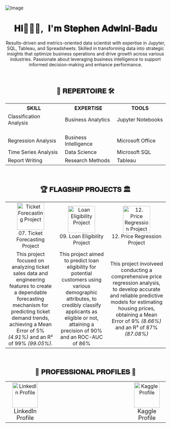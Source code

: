 ![Image](https://github.com/user-attachments/assets/37929506-e7cb-4c6f-b40e-7b702c92c463)

<h1 align="center">𝐇𝐢🙋🏾‍♂️,&nbsp; 𝐈'𝐦 𝐒𝐭𝐞𝐩𝐡𝐞𝐧 𝐀𝐝𝐰𝐢𝐧𝐢‑𝐁𝐚𝐝𝐮</h1>

<p align="center">
Results-driven and metrics-oriented data scientist with expertise in Jupyter, SQL, Tableau, and Spreadsheets. Skilled in transforming data into strategic insights that optimize business operations and drive growth across various industries. Passionate about leveraging business intelligence to support informed decision-making and enhance performance.
</p>

<br>

<h2 align="center">💼 𝐑𝐄𝐏𝐄𝐑𝐓𝐎𝐈𝐑𝐄 🛠️</h2>

<table align="center">
 <tr>
   <th >SKILL</th>
   <th style="text-align: center;">EXPERTISE</th>
   <th style="text-align: center;">TOOLS</th>
 </tr>
 <tr>
   <td>Classification Analysis &nbsp; &nbsp; &nbsp; &nbsp; &nbsp; &nbsp; &nbsp; &nbsp; &nbsp; &nbsp; &nbsp; &nbsp;</td>
   <td>Business Analytics &nbsp; &nbsp; &nbsp; &nbsp; &nbsp; &nbsp; &nbsp; &nbsp; &nbsp; &nbsp; &nbsp; &nbsp; &nbsp;</td>
   <td>Jupyter Notebooks &nbsp; &nbsp; &nbsp; &nbsp; &nbsp; &nbsp; &nbsp; &nbsp; &nbsp; &nbsp; &nbsp; &nbsp; &nbsp;</td>
 </tr>
 <tr>
   <td>Regression Analysis</td>
   <td>Business Intelligence</td>
   <td>Microsoft Office</td>
 </tr>
 <tr>
   <td>Time Series Analysis</td>
   <td>Data Science</td>
   <td>Microsoft SQL</td>
 </tr>
 <tr>
   <td>Report Writing</td>
   <td>Research Methods</td>
   <td>Tableau</td>
 </tr>
</table>

<br>

<h2 align="center">🏆 𝐅𝐋𝐀𝐆𝐒𝐇𝐈𝐏 𝐏𝐑𝐎𝐉𝐄𝐂𝐓𝐒 🏛️</h2>

<table align="center" style="border: none; border-spacing: 0; text-align: center;">
  <tr>
    <td align="center">
      <a href="https://github.com/Stephen-Adwini-Badu/07.-Ticket-Forecasting-Project" target="_blank" style="text-decoration: none;">
        <img src="https://media1.giphy.com/media/v1.Y2lkPTc5MGI3NjExeXNjcmlwZXk3NDk0OTY3emg0cDB1NGN0M2JrdGZ3OTltMGo4NDFvOCZlcD12MV9zdGlja2Vyc19zZWFyY2gmY3Q9cw/3ohhwJPSL00H2r6Rhe/giphy.webp" alt="Ticket Forecasting Project" height="85" width="85" />
        <br /> 07. Ticket Forecasting Project
      </a>
    </td>
    <td align="center">
      <a href="https://github.com/Stephen-Adwini-Badu/09.-Loan-Eligibility-Project" target="_blank" style="text-decoration: none;">
        <img src="https://media1.giphy.com/media/v1.Y2lkPTc5MGI3NjExeXNjcmlwZXk3NDk0OTY3emg0cDB1NGN0M2JrdGZ3OTltMGo4NDFvOCZlcD12MV9zdGlja2Vyc19zZWFyY2gmY3Q9cw/3ohhwJPSL00H2r6Rhe/giphy.webp" alt="Loan Eligibility Project" height="85" width="85" />
        <br /> 09. Loan Eligibility Project
      </a>
    </td>
    <td align="center">
      <a href="https://github.com/Stephen-Adwini-Badu/12.-Price-Regression-Project" target="_blank" style="text-decoration: none;">
        <img src="https://media1.giphy.com/media/v1.Y2lkPTc5MGI3NjExeXNjcmlwZXk3NDk0OTY3emg0cDB1NGN0M2JrdGZ3OTltMGo4NDFvOCZlcD12MV9zdGlja2Vyc19zZWFyY2gmY3Q9cw/3ohhwJPSL00H2r6Rhe/giphy.webp" alt="12. Price Regression Project" height="85" width="85" />
        <br /> 12. Price Regression Project
      </a>
    </td>
  </tr>
 <tr>
   <td align="center">This project focused on analyzing ticket sales data and engineering features to create a dependable forecasting mechanism for predicting ticket demand trends, achieving a Mean Error of 5% <i>(4.91%)</i> and an R² of 99% <i>(99.05%)</i>.</td>
   <td align="center">This project aimed to predict loan eligibility for potential customers using various demographic attributes, to credibly classify applicants as eligible or not, attaining a precision of 90% and an ROC-AUC of 86%</td>
   <td align="center">This project involveed conducting a comprehensive price regression analysis, to develop accurate and reliable predictive models for estimating housing prices, obtaining a Mean Error of 9% <i>(8.66%)</i> and an R² of 87% <i>(87.08%)</i></td>
 </tr>
</table>

<br>

<h2 align="center">👔 𝐏𝐑𝐎𝐅𝐄𝐒𝐒𝐈𝐎𝐍𝐀𝐋 𝐏𝐑𝐎𝐅𝐈𝐋𝐄𝐒 🪪</h2>

<table align="center">
  <tr>
    <td align="center">
      <a href="https://linkedin.com/in/stephen-adwini-badu-318402188" target="_blank" style="text-decoration: none;">
        <img src="https://raw.githubusercontent.com/rahuldkjain/github-profile-readme-generator/master/src/images/icons/Social/linked-in-alt.svg" alt="LinkedIn Profile" width="80" />
      </a>
      <br />
      <font size="4">LinkedIn Profile</font>
    </td>
    <td>&emsp; &emsp; &emsp; &emsp; &emsp; &emsp; &emsp; &emsp; &emsp; &emsp; &emsp; &emsp; &emsp; &emsp; &emsp; &emsp; &emsp; &emsp; &emsp; &emsp; &emsp;</td>
    <td align="center">
      <a href="https://kaggle.com/stephenadwinibadu" target="_blank" style="text-decoration: none;">
        <img src="https://raw.githubusercontent.com/rahuldkjain/github-profile-readme-generator/master/src/images/icons/Social/kaggle.svg" alt="Kaggle Profile" width="80" />
      </a>
      <br />
      <font size="4">Kaggle Profile</font>
    </td>
  </tr>
</table>
